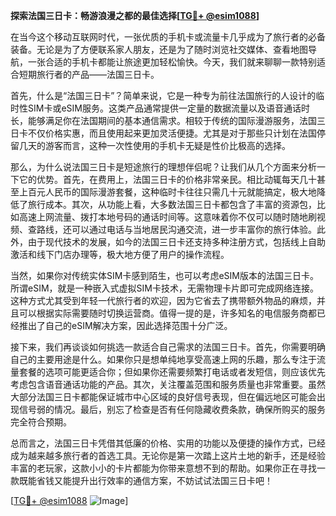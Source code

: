 **探索法国三日卡：畅游浪漫之都的最佳选择[[TG💪+ @esim1088](https://t.me/s/esim1088)]**

在当今这个移动互联网时代，一张优质的手机卡或流量卡几乎成为了旅行者的必备装备。无论是为了方便联系家人朋友，还是为了随时浏览社交媒体、查看地图导航，一张合适的手机卡都能让旅途更加轻松愉快。今天，我们就来聊聊一款特别适合短期旅行者的产品——法国三日卡。

首先，什么是“法国三日卡”？简单来说，它是一种专为前往法国旅行的人设计的临时性SIM卡或eSIM服务。这类产品通常提供一定量的数据流量以及语音通话时长，能够满足你在法国期间的基本通信需求。相较于传统的国际漫游服务，法国三日卡不仅价格实惠，而且使用起来更加灵活便捷。尤其是对于那些只计划在法国停留几天的游客而言，这种一次性使用的手机卡无疑是性价比极高的选择。

那么，为什么说法国三日卡是短途旅行的理想伴侣呢？让我们从几个方面来分析一下它的优势。首先，在费用上，法国三日卡的价格非常亲民。相比动辄每天几十甚至上百元人民币的国际漫游套餐，这种临时卡往往只需几十元就能搞定，极大地降低了旅行成本。其次，从功能上看，大多数法国三日卡都包含了丰富的资源包，比如高速上网流量、拨打本地号码的通话时间等。这意味着你不仅可以随时随地刷视频、查路线，还可以通过电话与当地居民沟通交流，进一步丰富你的旅行体验。此外，由于现代技术的发展，如今的法国三日卡还支持多种注册方式，包括线上自助激活和线下门店办理等，极大地方便了用户的操作流程。

当然，如果你对传统实体SIM卡感到陌生，也可以考虑eSIM版本的法国三日卡。所谓eSIM，就是一种嵌入式虚拟SIM卡技术，无需物理卡片即可完成网络连接。这种方式尤其受到年轻一代旅行者的欢迎，因为它省去了携带额外物品的麻烦，并且可以根据实际需要随时切换运营商。值得一提的是，许多知名的电信服务商都已经推出了自己的eSIM解决方案，因此选择范围十分广泛。

接下来，我们再谈谈如何挑选一款适合自己需求的法国三日卡。首先，你需要明确自己的主要用途是什么。如果你只是想单纯地享受高速上网的乐趣，那么专注于流量套餐的选项可能更适合你；但如果你还需要频繁打电话或者发短信，则应该优先考虑包含语音通话功能的产品。其次，关注覆盖范围和服务质量也非常重要。虽然大部分法国三日卡都能保证城市中心区域的良好信号表现，但在偏远地区可能会出现信号弱的情况。最后，别忘了检查是否有任何隐藏收费条款，确保所购买的服务完全符合预期。

总而言之，法国三日卡凭借其低廉的价格、实用的功能以及便捷的操作方式，已经成为越来越多旅行者的首选工具。无论你是第一次踏上这片土地的新手，还是经验丰富的老玩家，这款小小的卡片都能为你带来意想不到的帮助。如果你正在寻找一款既能省钱又能提升出行效率的通信方案，不妨试试法国三日卡吧！

[[TG💪+ @esim1088](https://t.me/s/esim1088) ![Image](https://i.postimg.cc/4NQfJmqS/Snipaste-2025-05-13-00-14-12.png)]